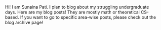 Hi! I am Sunaina Pati. I plan to blog about my struggling undergraduate days. Here are my blog posts! They are mostly math or theoretical CS-based. If you want to go to specific area-wise posts, please check out the blog archive page! 
